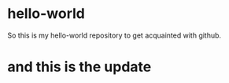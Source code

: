 # hello-world
So this is my hello-world repository to get acquainted with github.
# and this is the update
